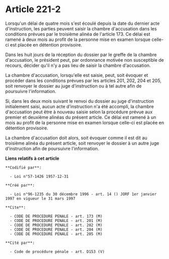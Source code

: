 # Article 221-2

Lorsqu'un délai de quatre mois s'est écoulé depuis la date du dernier acte d'instruction, les parties peuvent saisir la
chambre d'accusation dans les conditions prévues par le troisième alinéa de l'article 173. Ce délai est ramené à deux mois au
profit de la personne mise en examen lorsque celle-ci est placée en détention provisoire.

Dans les huit jours de la réception du dossier par le greffe de la chambre d'accusation, le président peut, par ordonnance
motivée non susceptible de recours, décider qu'il n'y a pas lieu de saisir la chambre d'accusation.

La chambre d'accusation, lorsqu'elle est saisie, peut, soit évoquer et procéder dans les conditions prévues par les articles
201, 202, 204 et 205, soit renvoyer le dossier au juge d'instruction ou à tel autre afin de poursuivre l'information.

Si, dans les deux mois suivant le renvoi du dossier au juge d'instruction initialement saisi, aucun acte d'instruction n'a
été accompli, la chambre d'accusation peut être à nouveau saisie selon la procédure prévue aux premier et deuxième alinéas du
présent article. Ce délai est ramené à un mois au profit de la personne mise en examen lorsque celle-ci est placée en
détention provisoire.

La chambre d'accusation doit alors, soit évoquer comme il est dit au troisième alinéa du présent article, soit renvoyer le
dossier à un autre juge d'instruction afin de poursuivre l'information.

**Liens relatifs à cet article**

	**Codifié par**:

	  - Loi n°57-1426 1957-12-31

	**Créé par**:

	  - Loi n°96-1235 du 30 décembre 1996 - art. 14 () JORF 1er janvier 1997 en vigueur le 31 mars 1997

	**Cite**:

	  - CODE DE PROCEDURE PENALE - art. 173 (M)
	  - CODE DE PROCEDURE PENALE - art. 201 (M)
	  - CODE DE PROCEDURE PENALE - art. 202 (M)
	  - CODE DE PROCEDURE PENALE - art. 204 (M)
	  - CODE DE PROCEDURE PENALE - art. 205 (M)

	**Cité par**:

	  - Code de procédure pénale - art. D153 (V)
